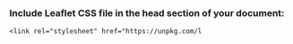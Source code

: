 ### Include Leaflet CSS file in the head section of your document:

    <link rel="stylesheet" href="https://unpkg.com/l